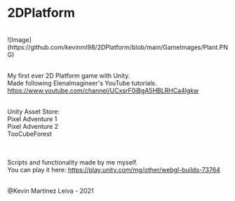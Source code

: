 # 2DPlatform
<br/>
![Image](https://github.com/kevinml98/2DPlatform/blob/main/GameImages/Plant.PNG)<br/><br/>

My first ever 2D Platform game with Unity.<br/>
Made following ElenaImagineer's YouTube tutorials. https://www.youtube.com/channel/UCxsrF0iBgA5HBLRHCa4lgkw<br/><br/>

Unity Asset Store:<br/>
  Pixel Adventure 1<br/>
  Pixel Adventure 2<br/>
  TooCubeForest<br/><br/><br/>
  
  
Scripts and functionality made by me myself.<br/>
You can play it here: https://play.unity.com/mg/other/webgl-builds-73764<br/><br/>

@Kevin Martínez Leiva - 2021
